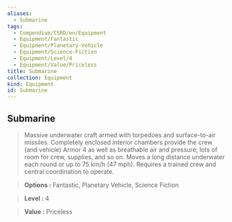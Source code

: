```yaml
---
aliases:
  - Submarine
tags:
  - Compendium/CSRD/en/Equipment
  - Equipment/Fantastic
  - Equipment/Planetary-Vehicle
  - Equipment/Science-Fiction
  - Equipment/Level/4
  - Equipment/Value/Priceless
title: Submarine
collection: Equipment
kind: Equipment
id: Submarine
---
```

## Submarine    
    
>Massive underwater craft armed with torpedoes and surface-to-air missiles. Completely enclosed interior chambers provide the crew (and vehicle) Armor 4 as well as breathable air and pressure; lots of room for crew, supplies, and so on. Moves a long distance underwater each round or up to 75 km/h (47 mph). Requires a trained crew and central coordination to operate.    
> **Options :** Fantastic, Planetary Vehicle, Science Fiction    
> **Level :** 4    
> **Value :** Priceless
